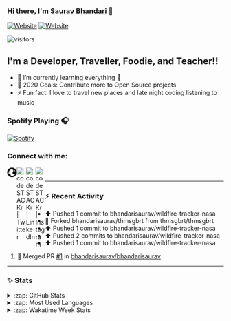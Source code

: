 ### Hi there, I'm [ Saurav Bhandari][website] 👋

[![Website](https://img.shields.io/website?label=sauravbhandari.com.np&style=for-the-badge&url=https%3A%2F%2Fsauravbhandari.com.np)](https://sauravbhandari.com.np)
[![Website](https://img.shields.io/website?label=bhandarisaurav.com.np&style=for-the-badge&url=https%3A%2F%2Fsauravbhandari.com.np)](https://bhandarisaurav.com.np)

![visitors](https://visitor-badge.glitch.me/badge?page_id=sauravbhandari)

<!-- [![Twitter Follow](https://img.shields.io/twitter/follow/sauravbhandari?color=1DA1F2&logo=twitter&style=for-the-badge)](https://twitter.com/intent/follow?original_referer=https%3A%2F%2Fgithub.com%bhandarisaurav&screen_name=sauravbhandari) -->

## I'm a Developer, Traveller, Foodie, and Teacher!!

- 🌱 I’m currently learning everything 🤣
- 🥅 2020 Goals: Contribute more to Open Source projects
- ⚡ Fun fact: I love to travel new places and late night coding listening to music

### Spotify Playing 🎧

[![Spotify](https://spotify-now-playing-sauravbhandari.vercel.app/api/spotify)](https://open.spotify.com/user/wuz6sf7nizpnv54oo3as7jafv)

### Connect with me:

[<img align="left" alt="codeSTACKr.com" width="22px" src="https://raw.githubusercontent.com/iconic/open-iconic/master/svg/globe.svg" />][website]
[<img align="left" alt="codeSTACKr | Twitter" width="22px" src="https://cdn.jsdelivr.net/npm/simple-icons@v3/icons/twitter.svg" />][twitter]
[<img align="left" alt="codeSTACKr | LinkedIn" width="22px" src="https://cdn.jsdelivr.net/npm/simple-icons@v3/icons/linkedin.svg" />][linkedin]
[<img align="left" alt="codeSTACKr | Instagram" width="22px" src="https://cdn.jsdelivr.net/npm/simple-icons@v3/icons/instagram.svg" />][instagram]

<br />

---

### :zap: Recent Activity

* ⬆️ Pushed 1 commit to bhandarisaurav/wildfire-tracker-nasa
* 🍴 Forked bhandarisaurav/thmsgbrt from thmsgbrt/thmsgbrt
* ⬆️ Pushed 1 commit to bhandarisaurav/wildfire-tracker-nasa
* ⬆️ Pushed 2 commits to bhandarisaurav/wildfire-tracker-nasa
* ⬆️ Pushed 1 commit to bhandarisaurav/wildfire-tracker-nasa

<!--START_SECTION:activity-->

1. 🎉 Merged PR [#1](https://github.com/bhandarisaurav/bhandarisaurav/pull/1) in [bhandarisaurav/bhandarisaurav](https://github.com/bhandarisaurav/bhandarisaurav)

<!--END_SECTION:activity-->

---

### :sparkles: Stats

<details>
  <summary>:zap: GitHub Stats</summary>

  <img align="left" alt="Saurav Bhandari's GitHub Stats" style="width:100%" src="https://github-readme-stats-bhandarisaurav.vercel.app/api?username=bhandarisaurav&show_icons=true&hide_border=true&count_private=true" />

</details>

<details>
  <summary>:zap: Most Used Languages</summary>

  <img align="left" alt="Saurav Bhandari's Most Used Languages" style="width:100%" src="https://github-readme-stats-bhandarisaurav.vercel.app/api/top-langs/?username=bhandarisaurav&layout=compact&langs_count=10" />

</details>

<details>
  <summary>:zap: Wakatime Week Stats</summary>

  <img align="left" alt="Saurav Bhandari's Wakatime Week Stats" style="width:100%" src="https://github-readme-stats-bhandarisaurav.vercel.app/api/wakatime?username=sauravbhandari" />

</details>

[website]: https://bhandarisaurav.com.np
[instagram]: https://instagram.com/_sauravbhandari_
[twitter]: https://twitter.com/sauravbhandari_
[linkedin]: https://www.linkedin.com/in/saurav-bhandari/
